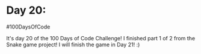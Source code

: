 # Day 20:
#100DaysOfCode

It's day 20 of the 100 Days of Code Challenge! I finished part 1 of 2 from the Snake game project! I will finish the game in Day 21! :)